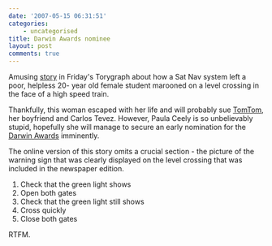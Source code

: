 ```yaml
---
date: '2007-05-15 06:31:51'
categories:
    - uncategorised
title: Darwin Awards nominee
layout: post
comments: true
---
```

Amusing
[story](http://www.telegraph.co.uk/news/main.jhtml?xml=/news/2007/05/11/nsatnav11.xml)
in Friday's Torygraph about how a Sat Nav system left a poor, helpless
20- year old female student marooned on a level crossing in the face of
a high speed train.

Thankfully, this woman escaped with her life and will probably sue
[TomTom](http://www.tomtom.com/), her boyfriend and Carlos Tevez.
However, Paula Ceely is so unbelievably stupid, hopefully she will
manage to secure an early nomination for the
[Darwin Awards](http://en.wikipedia.org/wiki/Darwin_Awards) imminently.

The online version of this story omits a crucial section - the picture
of the warning sign that was clearly displayed on the level crossing
that was included in the newspaper edition.

1.  Check that the green light shows
2.  Open both gates
3.  Check that the green light still shows
4.  Cross quickly
5.  Close both gates

RTFM.

